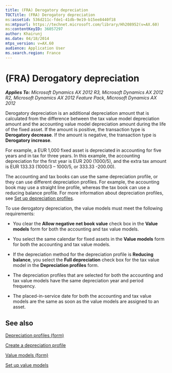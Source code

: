 ```yaml
---
title: (FRA) Derogatory depreciation
TOCTitle: (FRA) Derogatory depreciation
ms:assetid: 536d211c-fde1-41db-9e19-b15ee8440f18
ms:mtpsurl: https://technet.microsoft.com/library/Hh208952(v=AX.60)
ms:contentKeyID: 36057297
author: Khairunj
ms.date: 04/18/2014
mtps_version: v=AX.60
audience: Application User
ms.search.region: France
---
```


# (FRA) Derogatory depreciation 


_**Applies To:** Microsoft Dynamics AX 2012 R3, Microsoft Dynamics AX 2012 R2, Microsoft Dynamics AX 2012 Feature Pack, Microsoft Dynamics AX 2012_

Derogatory depreciation is an additional depreciation amount that is calculated from the difference between the tax value model depreciation amount and the accounting value model depreciation amount during the life of the fixed asset. If the amount is positive, the transaction type is **Derogatory decrease**. If the amount is negative, the transaction type is **Derogatory increase**.

For example, a EUR 1,000 fixed asset is depreciated in accounting for five years and in tax for three years. In this example, the accounting depreciation for the first year is EUR 200 (1000/5), and the extra tax amount is EUR 133.33 (1000/3 – 1000/5, or 333.33 -200.00).

The accounting and tax books can use the same depreciation profile, or they can use different depreciation profiles. For example, the accounting book may use a straight line profile, whereas the tax book can use a reducing balance profile. For more information about depreciation profiles, see [Set up depreciation profiles](set-up-depreciation-profiles.md).

To use derogatory depreciation, the value models must meet the following requirements:

  - You clear the **Allow negative net book value** check box in the **Value models** form for both the accounting and tax value models.

  - You select the same calendar for fixed assets in the **Value models** form for both the accounting and tax value models.

  - If the depreciation method for the depreciation profile is **Reducing balance**, you select the **Full depreciation** check box for the tax value model in the **Depreciation profiles** form.

  - The depreciation profiles that are selected for both the accounting and tax value models have the same depreciation year and period frequency.

  - The placed-in-service date for both the accounting and tax value models are the same as soon as the value models are assigned to an asset.

## See also

[Depreciation profiles (form)](https://technet.microsoft.com/library/aa549887\(v=ax.60\))

[Create a depreciation profile](create-a-depreciation-profile.md)

[Value models (form)](https://technet.microsoft.com/library/aa590830\(v=ax.60\))

[Set up value models](set-up-value-models.md)

  



